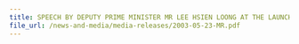 ```yaml
---
title: SPEECH BY DEPUTY PRIME MINISTER MR LEE HSIEN LOONG AT THE LAUNCH OF THE SINGAPORE CUSTOMS 
file_url: /news-and-media/media-releases/2003-05-23-MR.pdf
---
```

